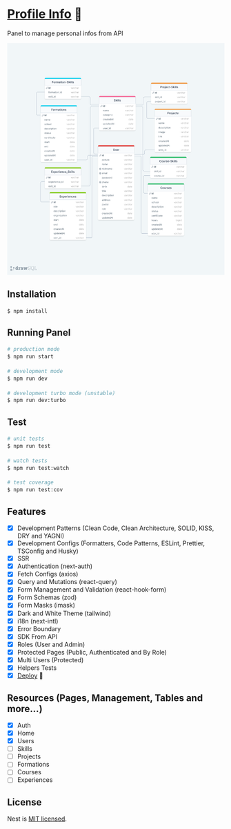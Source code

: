 # [Profile Info](https://profile-info-panel.vercel.app) 🚀

Panel to manage personal infos from API

![modelo](diagram.png)

## Installation

```bash
$ npm install
```

## Running Panel

```bash
# production mode
$ npm run start

# development mode
$ npm run dev

# development turbo mode (unstable)
$ npm run dev:turbo
```

## Test

```bash
# unit tests
$ npm run test

# watch tests
$ npm run test:watch

# test coverage
$ npm run test:cov
```

## Features

- [x] Development Patterns (Clean Code, Clean Architecture, SOLID, KISS, DRY and YAGNI)
- [x] Development Configs (Formatters, Code Patterns, ESLint, Prettier, TSConfig and Husky)
- [x] SSR
- [x] Authentication (next-auth)
- [x] Fetch Configs (axios)
- [x] Query and Mutations (react-query)
- [x] Form Management and Validation (react-hook-form)
- [x] Form Schemas (zod)
- [x] Form Masks (imask)
- [x] Dark and White Theme (tailwind)
- [x] i18n (next-intl)
- [x] Error Boundary
- [x] SDK From API
- [x] Roles (User and Admin)
- [x] Protected Pages (Public, Authenticated and By Role)
- [x] Multi Users (Protected)
- [x] Helpers Tests
- [x] [Deploy](https://profile-info-panel.vercel.app) 🚀

## Resources (Pages, Management, Tables and more...)

- [x] Auth
- [x] Home
- [x] Users
- [ ] Skills
- [ ] Projects
- [ ] Formations
- [ ] Courses
- [ ] Experiences

## License

Nest is [MIT licensed](LICENSE).